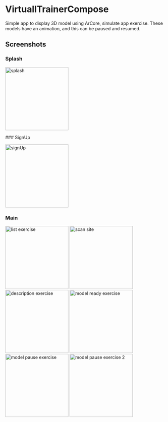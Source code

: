 # VirtuallTrainerCompose

Simple app to display 3D model using ArCore, simulate app exercise.
These models have an animation, and this can be paused and resumed.

## Screenshots
### Splash
<p>
  <img src="https://i.imgur.com/LWsCFN7.png" alt="splash" width="200"/>
</p>
### SignUp
<p>
  <img src="https://i.imgur.com/w7DcK1o.png" alt="signUp" width="200"/>
</p>

### Main
<p>
  <img src="https://i.imgur.com/Ze0dyV0.png" alt="list exercise" width="200"/>
  <img src="https://i.imgur.com/GZKHIs1.png" alt="scan site" width="200"/>
  <img src="https://i.imgur.com/qFiMvDb.png" alt="description exercise" width="200"/>
  <img src="https://i.imgur.com/kTVRU1Z.png" alt="model ready exercise" width="200"/>
  <img src="https://i.imgur.com/8jcET6s.png" alt="model pause exercise" width="200"/>
  <img src="https://i.imgur.com/3SmWCbK.png" alt="model pause exercise 2" width="200"/>
</p>
